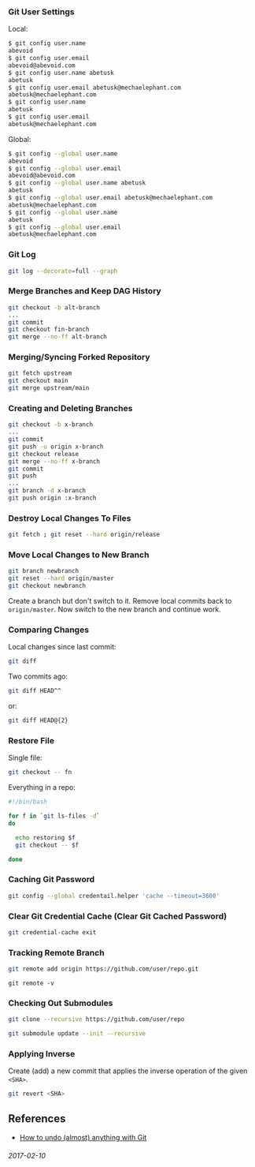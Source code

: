 ### Git User Settings

Local:

```bash
$ git config user.name
abevoid
$ git config user.email
abevoid@abevoid.com
$ git config user.name abetusk
abetusk
$ git config user.email abetusk@mechaelephant.com
abetusk@mechaelephant.com
$ git config user.name
abetusk
$ git config user.email
abetusk@mechaelephant.com
```

Global:

```bash
$ git config --global user.name
abevoid
$ git config --global user.email
abevoid@abevoid.com
$ git config --global user.name abetusk
abetusk
$ git config --global user.email abetusk@mechaelephant.com
abetusk@mechaelephant.com
$ git config --global user.name
abetusk
$ git config --global user.email
abetusk@mechaelephant.com
```
### Git Log

```bash
git log --decorate=full --graph
```

### Merge Branches and Keep DAG History

```bash
git checkout -b alt-branch
...
git commit
git checkout fin-branch
git merge --no-ff alt-branch
```

### Merging/Syncing Forked Repository

```bash
git fetch upstream
git checkout main
git merge upstream/main
```

### Creating and Deleting Branches

```bash
git checkout -b x-branch
...
git commit 
git push -u origin x-branch
git checkout release
git merge --no-ff x-branch
git commit 
git push
...
git branch -d x-branch
git push origin :x-branch
```

### Destroy Local Changes To Files

```bash
git fetch ; git reset --hard origin/release
```

### Move Local Changes to New Branch

```bash
git branch newbranch
git reset --hard origin/master
git checkout newbranch
```

Create a branch but don't switch to it.
Remove local commits back to `origin/master`.
Now switch to the new branch and continue work.

### Comparing Changes

Local changes since last commit:

```bash
git diff
```

Two commits ago:

```bash
git diff HEAD^^
```

or:

```bash
git diff HEAD@{2}
```

### Restore File

Single file:

```bash
git checkout -- fn
```

Everything in a repo:

```bash
#!/bin/bash

for f in `git ls-files -d`
do

  echo restoring $f
  git checkout -- $f

done
```

### Caching Git Password

```bash
git config --global credentail.helper 'cache --timeout=3600'
```

### Clear Git Credential Cache (Clear Git Cached Password)

```bash
git credential-cache exit
```

### Tracking Remote Branch

```bash
git remote add origin https://github.com/user/repo.git
```

```
git remote -v
```

### Checking Out Submodules

```bash
git clone --recursive https://github.com/user/repo
```

```bash
git submodule update --init --recursive
```

### Applying Inverse

Create (add) a new commit that applies the inverse operation of the given `<SHA>`.

```bash
git revert <SHA>
```

References
---

* [How to undo (almost) anything with Git](https://web.archive.org/web/20191226044920/https://github.blog/2015-06-08-how-to-undo-almost-anything-with-git/)

###### 2017-02-10
